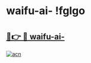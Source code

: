 # waifu-ai- !fglgo

# <h2><a href="https://4la7sr.esa.edu.pl?title=waifu-ai-&ref=fglgo">🔗👉 🔴 waifu-ai-</a></h2>

[![acn](https://github.com/user-attachments/assets/0f9c940e-d8b0-45ae-aac7-cd30a18b3e1c)](https://4la7sr.esa.edu.pl?title=waifu-ai-&ref=fglgo)

